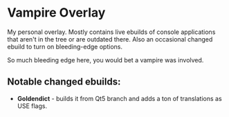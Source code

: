 Vampire Overlay
=====================

My personal overlay. Mostly contains live ebuilds of console applications that aren't in the tree or are outdated there. Also an occasional changed ebuild to turn on bleeding-edge options.

So much bleeding edge here, you would bet a vampire was involved.

Notable changed ebuilds:
-----------------------
- **Goldendict** - builds it from Qt5 branch and adds a ton of translations as USE flags.
